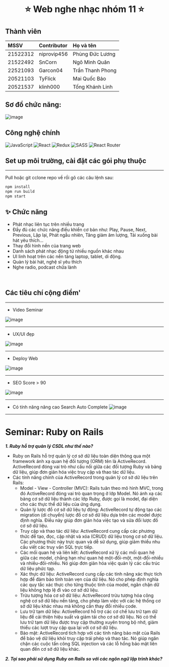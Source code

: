<h1 align= center><b>⭐️ Web nghe nhạc nhóm 11 ⭐️</b></h1>

## Thành viên
|MSSV|Contributor|Họ và tên|
|:--------|:-------------|:-----------------------|
|21522312|niprovip456|Phùng Đức Lương|
|21522492|SnCorn|Ngô Minh Quân|
|22521093|Garcon04|Trần Thanh Phong|
|20521103|TyFlick|Mai Quốc Bảo|
|20521537|klinh000|Tống Khánh Linh|

## Sơ đồ chức năng:
   ![image](https://github.com/niprovip456/WebngheNhac-Group11/assets/129501122/4208ad6e-12d4-4215-8893-54bd2610faff)


## Công nghệ chính

![JavaScript](https://img.shields.io/badge/javascript-%23323330.svg?style=flat&logo=javascript&logoColor=%23F7DF1E) ![React](https://img.shields.io/badge/react-%2320232a.svg?style=flat&logo=react&logoColor=%2361DAFB) ![Redux](https://img.shields.io/badge/redux-%23593d88.svg?style=flat&logo=redux&logoColor=white) ![SASS](https://img.shields.io/badge/SASS-hotpink.svg?style=flat&logo=SASS&logoColor=white) ![React Router](https://img.shields.io/badge/React_Router-CA4245?style=flat&logo=react-router&logoColor=white)

## Set up môi trường, cài đặt các gói phụ thuộc 

---

Pull hoặc git cclone repo về rồi gõ các câu lệnh sau:

```bash
npm install
npm run build
npm start
```


## ✨ <a name="features"></a>Chức năng
-   Phát nhạc liên tục trên nhiều trang
-   Đầy đủ các chức năng điều khiển cơ bản như: Play, Pause, Next, Previous, Lặp lại, Phát ngẫu nhiên, Tăng giảm âm lượng, Tải xuống bài hát yêu thích...
-   Thay đổi hình nền của trang web
-   Danh sách phát nhạc động từ nhiều nguồn khác nhau
-   UI linh hoạt trên các nền tảng laptop, tablet, di động.
-   Quản lý bài hát, nghệ sĩ yêu thích
-   Nghe radio, podcast chữa lành

<br />

## Các tiêu chí cộng điểm'
---
-   Video Seminar

![image](https://github.com/niprovip456/WebngheNhac-Group11/assets/129501122/6a2fcca0-484c-4b38-aa7a-345d8787b638)

---
-   UX/UI đẹp

![image](https://github.com/niprovip456/WebngheNhac-Group11/assets/129501122/70119fc7-4105-4ee5-8a4b-3cc0d936d77c)

---
-   Deploy Web

![image](https://github.com/niprovip456/WebngheNhac-Group11/assets/129501122/feb8a775-a29a-4050-8c86-3d3dbd004a56)

---
-   SEO Score > 90

![image](https://github.com/niprovip456/WebngheNhac-Group11/assets/129501122/b61cecbf-2dc0-42c7-88fd-5581bd518c3e)

---
-   Có tính năng nâng cao Search Auto Complete
![image](https://github.com/niprovip456/WebngheNhac-Group11/assets/129501122/622c9408-8421-4704-af48-b563249e7b05)

---
# Seminar: Ruby on Rails 
***1. Ruby hỗ trợ quản lý CSDL như thế nào?***
- Ruby on Rails hỗ trợ quản lý cơ sở dữ liệu toàn diện thông qua một framework ánh xạ quan hệ đối tượng (ORM) tên là ActiveRecord. ActiveRecord đóng vai trò như cầu nối giữa các đối tượng Ruby và bảng dữ liệu, giúp đơn giản hóa việc truy cập và thao tác dữ liệu.
- Các tính năng chính của ActiveRecord trong quản lý cơ sở dữ liệu trên Rails:
  - Model - View - Controller (MVC): Rails tuân theo mô hình MVC, trong đó ActiveRecord đóng vai trò quan trọng ở lớp Model. Nó ánh xạ các bảng cơ sở dữ liệu thành các lớp Ruby, được gọi là model, đại diện cho các thực thể dữ liệu của ứng dụng.
  - Quản lý lược đồ cơ sở dữ liệu tự động: ActiveRecord tự động tạo các migration (di chuyển) lược đồ cơ sở dữ liệu dựa trên các model được định nghĩa. Điều này giúp đơn giản hóa việc tạo và sửa đổi lược đồ cơ sở dữ liệu.
  - Truy cập và thao tác dữ liệu: ActiveRecord cung cấp các phương thức để tạo, đọc, cập nhật và xóa (CRUD) dữ liệu trong cơ sở dữ liệu. Các phương thức này trực quan và dễ sử dụng, giúp giảm thiểu nhu cầu viết các truy vấn SQL trực tiếp.
  - Các mối quan hệ và liên kết: ActiveRecord xử lý các mối quan hệ giữa các model, chẳng hạn như quan hệ một-đối-một, một-đối-nhiều và nhiều-đối-nhiều. Nó giúp đơn giản hóa việc quản lý các cấu trúc dữ liệu phức tạp.
  - Xác thực dữ liệu: ActiveRecord cung cấp các tính năng xác thực tích hợp để đảm bảo tính toàn vẹn của dữ liệu. Nó cho phép định nghĩa các quy tắc xác thực cho từng thuộc tính của model, ngăn chặn dữ liệu không hợp lệ đi vào cơ sở dữ liệu.
  - Trừu tượng hóa cơ sở dữ liệu: ActiveRecord trừu tượng hóa công nghệ cơ sở dữ liệu nền tảng, cho phép làm việc với các hệ thống cơ sở dữ liệu khác nhau mà không cần thay đổi nhiều code.
  - Lưu trữ tạm dữ liệu: ActiveRecord hỗ trợ các cơ chế lưu trữ tạm dữ liệu để cải thiện hiệu suất và giảm tải cho cơ sở dữ liệu. Nó có thể lưu trữ tạm dữ liệu được truy cập thường xuyên trong bộ nhớ, giảm thiểu các lượt truy cập qua lại với cơ sở dữ liệu.
  - Bảo mật: ActiveRecord tích hợp với các tính năng bảo mật của Rails để bảo vệ dữ liệu khỏi truy cập trái phép và thao tác. Nó giúp ngăn chặn các cuộc tấn công SQL injection và các lỗ hổng bảo mật liên quan đến cơ sở dữ liệu khác.

***2. Tại sao phải sử dụng  Ruby on Rails so với các ngôn ngữ lập trình khác?***
   












